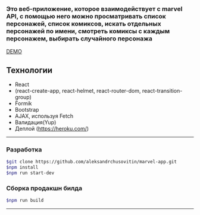 ### Это веб-приложение, которое взаимодействует с marvel API, с помощью него можно просматривать список персонажей, список комиксов, искать отдельных персонажей по имени, смотреть комиксы с каждым персонажем, выбирать случайного персонажа ###

[DEMO](https://chusovitin-marvel-app.herokuapp.com/)

## Технологии ##

- React
- (react-create-app, react-helmet, react-router-dom, react-transition-group)
- Formik
- Bootstrap
- AJAX, используя Fetch
- Валидация(Yup)
- Деплой (<https://heroku.com/>)

---

### Разработка ###

```sh
$git clone https://github.com/aleksandrchusovitin/marvel-app.git
$npm install
$npm run start-dev
```

### Сборка продакшн билда ###

```sh
$npm run build
```

---

